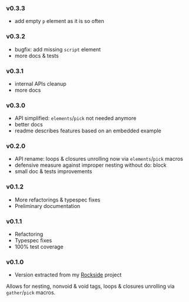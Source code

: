 ### v0.3.3

* add empty `p` element as it is so often

### v0.3.2

* bugfix: add missing `script` element
* more docs & tests

### v0.3.1

* internal APIs cleanup
* more docs

### v0.3.0

* API simplified: `elements`/`pick` not needed anymore
* better docs
* readme describes features based on an embedded example

### v0.2.0

* API rename: loops & closures unrolling now via `elements`/`pick` macros
* defensive measure against improper nesting without do: block
* small doc & tests improvements

### v0.1.2

* More refactorings & typespec fixes
* Preliminary documentation

### v0.1.1

* Refactoring
* Typespec fixes
* 100% test coverage

### v0.1.0

* Version extracted from my [Rockside] project

Allows for nesting, nonvoid & void tags,
loops & closures unrolling via `gather`/`pick` macros.

[rockside]: https://github.com/herenowcoder/rockside
